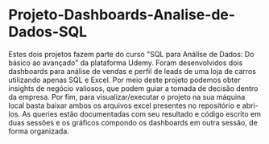 # Projeto-Dashboards-Analise-de-Dados-SQL
Estes dois projetos fazem parte do curso "SQL para Análise de Dados: Do básico ao avançado" da plataforma Udemy. Foram desenvolvidos dois dashboards para análise de vendas e perfil de leads de uma loja de carros utilizando apenas SQL e Excel. Por meio deste projeto podemos obter insights de negócio valiosos, que podem guiar a tomada de decisão dentro da empresa. Por fim, para visualizar/executar o projeto na sua máquina local basta baixar ambos os arquivos excel presentes no repositório e abri-los. As queries estão documentadas com seu resultado e código escrito em duas sessões e os gráficos compondo os dashboards em outra sessão, de forma organizada.
